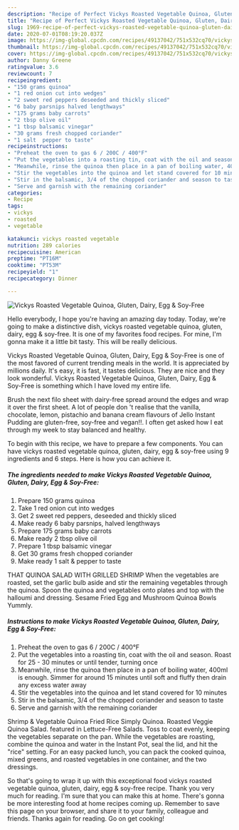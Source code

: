 ```yaml
---
description: "Recipe of Perfect Vickys Roasted Vegetable Quinoa, Gluten, Dairy, Egg &amp;amp; Soy-Free"
title: "Recipe of Perfect Vickys Roasted Vegetable Quinoa, Gluten, Dairy, Egg &amp;amp; Soy-Free"
slug: 1969-recipe-of-perfect-vickys-roasted-vegetable-quinoa-gluten-dairy-egg-and-amp-soy-free
date: 2020-07-01T08:19:20.037Z
image: https://img-global.cpcdn.com/recipes/49137042/751x532cq70/vickys-roasted-vegetable-quinoa-gluten-dairy-egg-soy-free-recipe-main-photo.jpg
thumbnail: https://img-global.cpcdn.com/recipes/49137042/751x532cq70/vickys-roasted-vegetable-quinoa-gluten-dairy-egg-soy-free-recipe-main-photo.jpg
cover: https://img-global.cpcdn.com/recipes/49137042/751x532cq70/vickys-roasted-vegetable-quinoa-gluten-dairy-egg-soy-free-recipe-main-photo.jpg
author: Danny Greene
ratingvalue: 3.6
reviewcount: 7
recipeingredient:
- "150 grams quinoa"
- "1 red onion cut into wedges"
- "2 sweet red peppers deseeded and thickly sliced"
- "6 baby parsnips halved lengthways"
- "175 grams baby carrots"
- "2 tbsp olive oil"
- "1 tbsp balsamic vinegar"
- "30 grams fresh chopped coriander"
- "1 salt  pepper to taste"
recipeinstructions:
- "Preheat the oven to gas 6 / 200C / 400°F"
- "Put the vegetables into a roasting tin, coat with the oil and season. Roast for 25 - 30 minutes or until tender, turning once"
- "Meanwhile, rinse the quinoa then place in a pan of boiling water, 400ml is enough. Simmer for around 15 minutes until soft and fluffy then drain any excess water away"
- "Stir the vegetables into the quinoa and let stand covered for 10 minutes"
- "Stir in the balsamic, 3/4 of the chopped coriander and season to taste"
- "Serve and garnish with the remaining coriander"
categories:
- Recipe
tags:
- vickys
- roasted
- vegetable

katakunci: vickys roasted vegetable 
nutrition: 289 calories
recipecuisine: American
preptime: "PT16M"
cooktime: "PT53M"
recipeyield: "1"
recipecategory: Dinner

---
```



![Vickys Roasted Vegetable Quinoa, Gluten, Dairy, Egg &amp; Soy-Free](https://img-global.cpcdn.com/recipes/49137042/751x532cq70/vickys-roasted-vegetable-quinoa-gluten-dairy-egg-soy-free-recipe-main-photo.jpg)

Hello everybody, I hope you're having an amazing day today. Today, we're going to make a distinctive dish, vickys roasted vegetable quinoa, gluten, dairy, egg &amp; soy-free. It is one of my favorites food recipes. For mine, I'm gonna make it a little bit tasty. This will be really delicious.

Vickys Roasted Vegetable Quinoa, Gluten, Dairy, Egg &amp; Soy-Free is one of the most favored of current trending meals in the world. It is appreciated by millions daily. It's easy, it is fast, it tastes delicious. They are nice and they look wonderful. Vickys Roasted Vegetable Quinoa, Gluten, Dairy, Egg &amp; Soy-Free is something which I have loved my entire life.

Brush the next filo sheet with dairy-free spread around the edges and wrap it over the first sheet. A lot of people don &#39;t realise that the vanilla, chocolate, lemon, pistachio and banana cream flavours of Jello Instant Pudding are gluten-free, soy-free and vegan!!. I often get asked how I eat through my week to stay balanced and healthy.


To begin with this recipe, we have to prepare a few components. You can have vickys roasted vegetable quinoa, gluten, dairy, egg &amp; soy-free using 9 ingredients and 6 steps. Here is how you can achieve it.

<!--inarticleads1-->

##### The ingredients needed to make Vickys Roasted Vegetable Quinoa, Gluten, Dairy, Egg &amp; Soy-Free:

1. Prepare 150 grams quinoa
1. Take 1 red onion cut into wedges
1. Get 2 sweet red peppers, deseeded and thickly sliced
1. Make ready 6 baby parsnips, halved lengthways
1. Prepare 175 grams baby carrots
1. Make ready 2 tbsp olive oil
1. Prepare 1 tbsp balsamic vinegar
1. Get 30 grams fresh chopped coriander
1. Make ready 1 salt &amp; pepper to taste


THAT QUINOA SALAD WITH GRILLED SHRIMP When the vegetables are roasted, set the garlic bulb aside and stir the remaining vegetables through the quinoa. Spoon the quinoa and vegetables onto plates and top with the halloumi and dressing. Sesame Fried Egg and Mushroom Quinoa Bowls Yummly. 

<!--inarticleads2-->

##### Instructions to make Vickys Roasted Vegetable Quinoa, Gluten, Dairy, Egg &amp; Soy-Free:

1. Preheat the oven to gas 6 / 200C / 400°F
1. Put the vegetables into a roasting tin, coat with the oil and season. Roast for 25 - 30 minutes or until tender, turning once
1. Meanwhile, rinse the quinoa then place in a pan of boiling water, 400ml is enough. Simmer for around 15 minutes until soft and fluffy then drain any excess water away
1. Stir the vegetables into the quinoa and let stand covered for 10 minutes
1. Stir in the balsamic, 3/4 of the chopped coriander and season to taste
1. Serve and garnish with the remaining coriander


Shrimp &amp; Vegetable Quinoa Fried Rice Simply Quinoa. Roasted Veggie Quinoa Salad. featured in Lettuce-Free Salads. Toss to coat evenly, keeping the vegetables separate on the pan. While the vegetables are roasting, combine the quinoa and water in the Instant Pot, seal the lid, and hit the &#34;rice&#34; setting. For an easy packed lunch, you can pack the cooked quinoa, mixed greens, and roasted vegetables in one container, and the two dressings. 

So that's going to wrap it up with this exceptional food vickys roasted vegetable quinoa, gluten, dairy, egg &amp; soy-free recipe. Thank you very much for reading. I'm sure that you can make this at home. There's gonna be more interesting food at home recipes coming up. Remember to save this page on your browser, and share it to your family, colleague and friends. Thanks again for reading. Go on get cooking!
